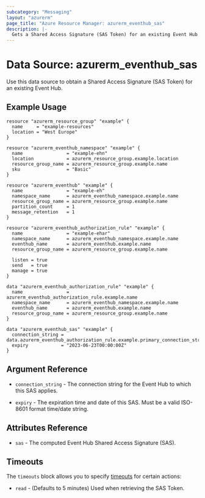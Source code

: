 ```yaml
---
subcategory: "Messaging"
layout: "azurerm"
page_title: "Azure Resource Manager: azurerm_eventhub_sas"
description: |-
  Gets a Shared Access Signature (SAS Token) for an existing Event Hub.
---
```


# Data Source: azurerm_eventhub_sas

Use this data source to obtain a Shared Access Signature (SAS Token) for an existing Event Hub.

## Example Usage

```hcl
resource "azurerm_resource_group" "example" {
  name     = "example-resources"
  location = "West Europe"
}

resource "azurerm_eventhub_namespace" "example" {
  name                = "example-ehn"
  location            = azurerm_resource_group.example.location
  resource_group_name = azurerm_resource_group.example.name
  sku                 = "Basic"
}

resource "azurerm_eventhub" "example" {
  name                = "example-eh"
  namespace_name      = azurerm_eventhub_namespace.example.name
  resource_group_name = azurerm_resource_group.example.name
  partition_count     = 1
  message_retention   = 1
}

resource "azurerm_eventhub_authorization_rule" "example" {
  name                = "example-ehar"
  namespace_name      = azurerm_eventhub_namespace.example.name
  eventhub_name       = azurerm_eventhub.example.name
  resource_group_name = azurerm_resource_group.example.name

  listen = true
  send   = true
  manage = true
}

data "azurerm_eventhub_authorization_rule" "example" {
  name                = azurerm_eventhub_authorization_rule.example.name
  namespace_name      = azurerm_eventhub_namespace.example.name
  eventhub_name       = azurerm_eventhub.example.name
  resource_group_name = azurerm_resource_group.example.name
}

data "azurerm_eventhub_sas" "example" {
  connection_string = data.azurerm_eventhub_authorization_rule.example.primary_connection_string
  expiry            = "2023-06-23T00:00:00Z"
}
```

## Argument Reference

* `connection_string` - The connection string for the Event Hub to which this SAS applies.

* `expiry` - The expiration time and date of this SAS. Must be a valid ISO-8601 format time/date string.

## Attributes Reference

* `sas` - The computed Event Hub Shared Access Signature (SAS).

## Timeouts

The `timeouts` block allows you to specify [timeouts](https://www.terraform.io/language/resources/syntax#operation-timeouts) for certain actions:

* `read` - (Defaults to 5 minutes) Used when retrieving the SAS Token.
